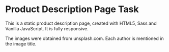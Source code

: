 # Product Description Page Task

This is a static product description page, created with HTML5, Sass and Vanilla JavaScript. It is fully responsive.

The images were obtained from unsplash.com. Each author is mentioned in the image title.
